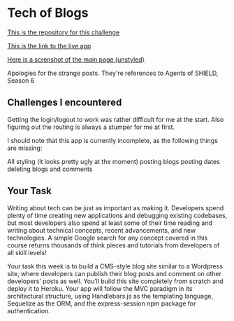 # Tech of Blogs

[This is the repository for this challenge](https://github.com/lonHeligas/tech-of-blogs)

[This is the link to the live app](https://tech-of-blogs.herokuapp.com/)

[Here is a screnshot of the main page (unstyled)](./public/img/techofblogs_screnshot.png)

Apologies for the strange posts. They're references to Agents of SHIELD, Season 6

## Challenges I encountered

Getting the login/logout to work was rather difficult for me at the start. Also figuring out the routing is always a stumper for me at first.

I should note that this app is currently incomplete, as the following things are missing:

All styling (it looks pretty ugly at the moment)
posting blogs
posting dates
deleting blogs and comments


## Your Task

Writing about tech can be just as important as making it. Developers spend plenty of time creating new applications and debugging existing codebases, but most developers also spend at least some of their time reading and writing about technical concepts, recent advancements, and new technologies. A simple Google search for any concept covered in this course returns thousands of think pieces and tutorials from developers of all skill levels!

Your task this week is to build a CMS-style blog site similar to a Wordpress site, where developers can publish their blog posts and comment on other developers’ posts as well. You’ll build this site completely from scratch and deploy it to Heroku. Your app will follow the MVC paradigm in its architectural structure, using Handlebars.js as the templating language, Sequelize as the ORM, and the express-session npm package for authentication.